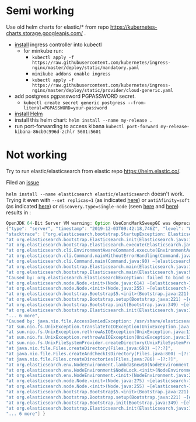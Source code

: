 # Semi working
Use old helm charts for elastic/* from repo https://kubernetes-charts.storage.googleapis.com/ .

- [install](https://kubernetes.github.io/ingress-nginx/deploy/) ingress controller into kubectl
  - for minkube run:
    - `kubectl apply -f https://raw.githubusercontent.com/kubernetes/ingress-nginx/master/deploy/static/mandatory.yaml`
    - `minikube addons enable ingress`
    - `kubectl apply -f https://raw.githubusercontent.com/kubernetes/ingress-nginx/master/deploy/static/provider/cloud-generic.yaml`
- add postgress pgpassword PGPASSWORD secret.
  - `kubectl create secret generic postgress --from-literal=PGPASSWORD=your-password`
- [install Helm](https://helm.sh/docs/intro/install/)
- install this helm chart: `helm install --name my-release .`
- run port-forwarding to access kibana `kubectl port-forward my-release-kibana-86cb9c996d-zchlr 5601:5601`


# Not working
Try to run elastic/elasticsearch from elastic repo https://helm.elastic.co/. 

Filed an [issue](https://github.com/elastic/helm-charts/issues/388)

`helm install --name elasticsearch elastic/elasticsearch` doesn't work.  Trying it even with `--set replicas=1` (as indicated [here](https://github.com/elastic/helm-charts/issues/312#issuecomment-538004608)) or `antiAfinity=soft` (as indicated [here](https://discuss.elastic.co/t/elasticsearch-with-helm-charts-caused-by-java-nio-file-accessdeniedexception-usr-share-elasticsearch-data-nodes/174297/8?u=aleksas)) or `discovery.type=single-node` (seen [here](https://stackoverflow.com/q/51201699/1433554) and [here]()) results in :

```java
OpenJDK 64-Bit Server VM warning: Option UseConcMarkSweepGC was deprecated in version 9.0 and will likely be removed in a future release.
{"type": "server", "timestamp": "2019-12-03T09:42:18,746Z", "level": "WARN", "component": "o.e.b.ElasticsearchUncaughtExceptionHandler", "cluster.name": "elasticsearch", "node.name": "elasticsearch-master-0", "message": "uncaught exception in thread [main]",
"stacktrace": ["org.elasticsearch.bootstrap.StartupException: ElasticsearchException[failed to bind service]; nested: AccessDeniedException[/usr/share/elasticsearch/data/nodes];",
"at org.elasticsearch.bootstrap.Elasticsearch.init(Elasticsearch.java:163) ~[elasticsearch-7.4.1.jar:7.4.1]",
"at org.elasticsearch.bootstrap.Elasticsearch.execute(Elasticsearch.java:150) ~[elasticsearch-7.4.1.jar:7.4.1]",
"at org.elasticsearch.cli.EnvironmentAwareCommand.execute(EnvironmentAwareCommand.java:86) ~[elasticsearch-7.4.1.jar:7.4.1]",
"at org.elasticsearch.cli.Command.mainWithoutErrorHandling(Command.java:125) ~[elasticsearch-cli-7.4.1.jar:7.4.1]",
"at org.elasticsearch.cli.Command.main(Command.java:90) ~[elasticsearch-cli-7.4.1.jar:7.4.1]",
"at org.elasticsearch.bootstrap.Elasticsearch.main(Elasticsearch.java:115) ~[elasticsearch-7.4.1.jar:7.4.1]",
"at org.elasticsearch.bootstrap.Elasticsearch.main(Elasticsearch.java:92) ~[elasticsearch-7.4.1.jar:7.4.1]",
"Caused by: org.elasticsearch.ElasticsearchException: failed to bind service",
"at org.elasticsearch.node.Node.<init>(Node.java:614) ~[elasticsearch-7.4.1.jar:7.4.1]",
"at org.elasticsearch.node.Node.<init>(Node.java:255) ~[elasticsearch-7.4.1.jar:7.4.1]",
"at org.elasticsearch.bootstrap.Bootstrap$5.<init>(Bootstrap.java:221) ~[elasticsearch-7.4.1.jar:7.4.1]",
"at org.elasticsearch.bootstrap.Bootstrap.setup(Bootstrap.java:221) ~[elasticsearch-7.4.1.jar:7.4.1]",
"at org.elasticsearch.bootstrap.Bootstrap.init(Bootstrap.java:349) ~[elasticsearch-7.4.1.jar:7.4.1]",
"at org.elasticsearch.bootstrap.Elasticsearch.init(Elasticsearch.java:159) ~[elasticsearch-7.4.1.jar:7.4.1]",
"... 6 more",
"Caused by: java.nio.file.AccessDeniedException: /usr/share/elasticsearch/data/nodes",
"at sun.nio.fs.UnixException.translateToIOException(UnixException.java:90) ~[?:?]",
"at sun.nio.fs.UnixException.rethrowAsIOException(UnixException.java:111) ~[?:?]",
"at sun.nio.fs.UnixException.rethrowAsIOException(UnixException.java:116) ~[?:?]",
"at sun.nio.fs.UnixFileSystemProvider.createDirectory(UnixFileSystemProvider.java:389) ~[?:?]",
"at java.nio.file.Files.createDirectory(Files.java:693) ~[?:?]",
"at java.nio.file.Files.createAndCheckIsDirectory(Files.java:800) ~[?:?]",
"at java.nio.file.Files.createDirectories(Files.java:786) ~[?:?]",
"at org.elasticsearch.env.NodeEnvironment.lambda$new$0(NodeEnvironment.java:272) ~[elasticsearch-7.4.1.jar:7.4.1]",
"at org.elasticsearch.env.NodeEnvironment$NodeLock.<init>(NodeEnvironment.java:209) ~[elasticsearch-7.4.1.jar:7.4.1]",
"at org.elasticsearch.env.NodeEnvironment.<init>(NodeEnvironment.java:269) ~[elasticsearch-7.4.1.jar:7.4.1]",
"at org.elasticsearch.node.Node.<init>(Node.java:275) ~[elasticsearch-7.4.1.jar:7.4.1]",
"at org.elasticsearch.node.Node.<init>(Node.java:255) ~[elasticsearch-7.4.1.jar:7.4.1]",
"at org.elasticsearch.bootstrap.Bootstrap$5.<init>(Bootstrap.java:221) ~[elasticsearch-7.4.1.jar:7.4.1]",
"at org.elasticsearch.bootstrap.Bootstrap.setup(Bootstrap.java:221) ~[elasticsearch-7.4.1.jar:7.4.1]",
"at org.elasticsearch.bootstrap.Bootstrap.init(Bootstrap.java:349) ~[elasticsearch-7.4.1.jar:7.4.1]",
"at org.elasticsearch.bootstrap.Elasticsearch.init(Elasticsearch.java:159) ~[elasticsearch-7.4.1.jar:7.4.1]",
"... 6 more"] }
```
